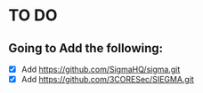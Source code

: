 # TO DO

## Going to Add the following:

- [X] Add https://github.com/SigmaHQ/sigma.git
- [X] Add https://github.com/3CORESec/SIEGMA.git

